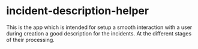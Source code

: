 # incident-description-helper
This is the app which is intended for setup a smooth interaction with a user during creation a good description for the incidents. At the different stages of their processing.
